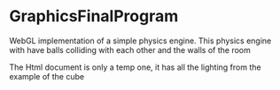 # GraphicsFinalProgram
WebGL implementation of a simple physics engine. This physics engine with have balls colliding with each other and the walls of the room

The Html document is only a temp one, it has all the lighting from the example of the cube

